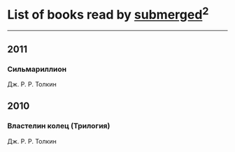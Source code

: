 # List of books read by [submerged](http://openid.yandex.ru/submerged.in/)<sup>2</sup>
---

## 2011

### Сильмариллион
Дж. Р. Р. Толкин



## 2010

### Властелин колец (Трилогия)
Дж. Р. Р. Толкин



